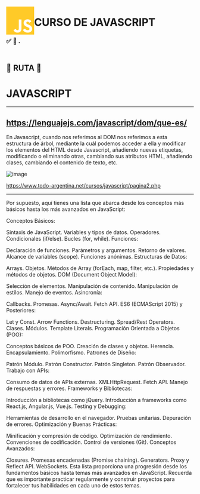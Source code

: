 <img src="https://github.com/judali05/JAVASCRIPT/blob/main/javascript_logo.png" 
  style="width: 75px; height: 75px;" 
  align="left">   

<div>
    <h1> CURSO DE JAVASCRIPT </h1>
</div>   


### 	:white_check_mark: :bookmark_tabs: . <br> <br>


## :beginner: RUTA :beginner:

# JAVASCRIPT
***

## https://lenguajejs.com/javascript/dom/que-es/

En Javascript, cuando nos referimos al DOM nos referimos a esta estructura de árbol, mediante la cuál podemos acceder a ella y modificar los elementos del HTML desde Javascript, añadiendo nuevas etiquetas, modificando o eliminando otras, cambiando sus atributos HTML, añadiendo clases, cambiando el contenido de texto, etc.

![image](https://github.com/judali05/JAVASCRIPT/assets/129390687/6c094ff8-64c1-4a39-a2af-56c07a2d314e)

https://www.todo-argentina.net/cursos/javascript/pagina2.php
***

Por supuesto, aquí tienes una lista que abarca desde los conceptos más básicos hasta los más avanzados en JavaScript:

Conceptos Básicos:

Sintaxis de JavaScript.
Variables y tipos de datos.
Operadores.
Condicionales (if/else).
Bucles (for, while).
Funciones:

Declaración de funciones.
Parámetros y argumentos.
Retorno de valores.
Alcance de variables (scope).
Funciones anónimas.
Estructuras de Datos:

Arrays.
Objetos.
Métodos de Array (forEach, map, filter, etc.).
Propiedades y métodos de objetos.
DOM (Document Object Model):

Selección de elementos.
Manipulación de contenido.
Manipulación de estilos.
Manejo de eventos.
Asincronía:

Callbacks.
Promesas.
Async/Await.
Fetch API.
ES6 (ECMAScript 2015) y Posteriores:

Let y Const.
Arrow Functions.
Destructuring.
Spread/Rest Operators.
Clases.
Módulos.
Template Literals.
Programación Orientada a Objetos (POO):

Conceptos básicos de POO.
Creación de clases y objetos.
Herencia.
Encapsulamiento.
Polimorfismo.
Patrones de Diseño:

Patrón Módulo.
Patrón Constructor.
Patrón Singleton.
Patrón Observador.
Trabajo con APIs:

Consumo de datos de APIs externas.
XMLHttpRequest.
Fetch API.
Manejo de respuestas y errores.
Frameworks y Bibliotecas:

Introducción a bibliotecas como jQuery.
Introducción a frameworks como React.js, Angular.js, Vue.js.
Testing y Debugging:

Herramientas de desarrollo en el navegador.
Pruebas unitarias.
Depuración de errores.
Optimización y Buenas Prácticas:

Minificación y compresión de código.
Optimización de rendimiento.
Convenciones de codificación.
Control de versiones (Git).
Conceptos Avanzados:

Closures.
Promesas encadenadas (Promise chaining).
Generators.
Proxy y Reflect API.
WebSockets.
Esta lista proporciona una progresión desde los fundamentos básicos hasta temas más avanzados en JavaScript. Recuerda que es importante practicar regularmente y construir proyectos para fortalecer tus habilidades en cada uno de estos temas.





